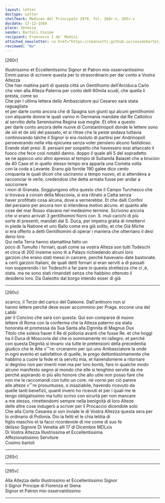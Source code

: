 ```yaml
---
layout: letter
doctype: Letter
shelfmark: Mediceo del Principato 2979, fol. 260r-v, 265r-v
docdate: 17-12-1569
place: Venezia
sender: Bartoli Cosimo
recipient: Francesco I de' Medici
attached_newsletter: <a href="https://smansutti.github.io/cosimobartoli/texts/3080_167/">3080_167</a>
reviewed: "No"
---
```


[260r]  
  
  
Illustrissimo et Eccellentissimo Signor et Patron mio osservantissimo  
Emmi parso di scrivere questa per lo strasordinario per dar conto a Vostra Altezza  
Che hier mattina partì di questa città un Gentilhomo dell'Arciduca Carlo  
che vien alla Alteza Paterna per conto delli 60mila scudi, che quella li presta, come so  
Che per l ultima lettera dello Ambasciatore qui Cesareo sarà stata raguagliata  
et per darle conto ancora che di Spagna son giunti qui alcuni gentilhomini  
con alquante donne le quali vanno in Germania mandate dal Re Cattolico  
al servitio della Serenissima Regina sua moglie. Et oltre a questo  
per darle conto ancora delle nuove di Constantinopoli donde le lettere sono  
de xiii et de xiiii del passato, et si ritrae che la peste andava tuttavia  
continovando talche il Signor si era risoluto di partirsi per Andrinopoli  
perseverando nella vita epicurea senza voler pensiero alcuno fastidioso.  
Erande stati presi .6. persiani per sospetto che havessero essi attaccato il  
fuoco che fece così notabil danno. doppo il quale alli 5 del sopradetto  
se ne appicco uno altro apresso al tempio di Suitamila Baiazet che a brucion  
da 40 Case et in quello stesso tempo era apparla una Cometa volta  
con la coda a Levante. Erano già fornite 190 galee dico cento  
cinquanta le quali dicon che usciranno a tempo nuovo, et si attendeva a  
racconciar le verle, credendosi che detta armata fusse per andar a soccorrere  
i mori di Granata. Soggiungono oltra questo che il Campo Turchesco che  
si trovava a consin della Moscovia, si era ritirato a Catta senza  
haver profittato cosa alcuna, dove a vernerebbe. Et che dalli Confini  
del persiano per ancora non si intendeva motivo alcuno. et quanto alle  
cose del mar Rosso stavano nel medesimo termine. Scrivono ancora  
che vi erano arrivati 3 gentilhomini fiorni con .5. muli carichi di più  
sorte di presenti, mandati dal S. Duca, per impetra gratia di rimettervi  
in piede la Natione et uno Bailo come era già solito, et che Già Miche  
si era offerto a detti Gentilhomini di operar i maniera che otterriano il desi  
derio loro  
Qui nella Terra hanno stamattina fatto un  
poco di Tumulto i fornari, quali come sa vostra Alteza son tutti Todeschi  
et circa di 200 insieme sono iti a Palazo richiedendo alcuni loro  
garzoni che erano stati messi in carcere, perché havevano date bastonate.  
a certi garzoni Italiani, de quali detti fornari si eran serviti a dì passati  
non sopperendo i lor Todeschi a far pare in questa strettezza che ci ,è,  
stata. ma ne sono stati rimandati senza che habbino ottenuto il  
desiderio loro. Da Galeotto dal borgo intendo esser di già  
  
---  

[260v]  
  
  
scarico, il Terzo del carico del Galeone. Dall'antinoro non si  
hanno lettere perché deve esser accommino per Praga. eccone una del Labbi  
per il Concino che sarà con questa. Qui son comparse di nuovo  
lettere di Roma con la conferma che la Alteza paterno sia stata  
honorata et promessa da Sua Santa alla Dgnnita di Magnus Dux  
Titolo che soleva haver il Re di pollonia avanti che fusse Re. et che hoggi  
ha il Duca di Moscovia del che io sommamente mi rallegro. et perché  
con questa Degnità si levano via tutte le pretensioni della precedentia  
giudico che le Alte v⁀re: crceranno per qui uno Ambasciatore la onde  
in ogni evento et satisfattion di quelle, le prego dettontissimamente che  
habbino a cuore la fede et la servitù mia, et havendomene a ritornare  
si degnino non per imeriti miei ma per loro bontà, fare in qualche modo  
alcuno manifesto segno al mondo che elle si tenghino servite da me  
perché aspirando io più allo honore che allo utile non posso fare che  
non me le raccomandi con tutto un core. né vorrei per ciò parere  
alle alteze v⁀re prosuntuoso, o insaziabile, havendo ricevuto da  
quelle tanti benefizii, quanti invero ho ricevuti et per i quali me le  
tengo obligatissimo ma tutto scrivo con sicurtà per non mancare  
a me stesso, rimettendomi sempre nella benignità di loro Alteze  
delle altre cose indugerò a scriver per il Procaccio dicendole solo  
Che alla Corte Cesarea si son inviate le di Vostra Altezza questa sera per  
lo ordinario di Pollonia. Dio la feliti et le chia letitia di  
figlio maschio et la facci ricordevole di me come di suo fe  
delisso Signore Di Venetia alli 17 di Dicembre MDLxix  
Di Vostra Altezza Illustrissima et Eccellentissima  
Affezionatissimo Servitore  
Cosimo bartoli  
  
---  

[265r]  
  
  
  
---  

[265v]  
  
  
Alla Altezza dello Illustrissimo et Eccellentissimo Signor  
il Signor Principe di Fiorenza et Siena  
Signor et Patron mio osservantissimo  
  
---  

